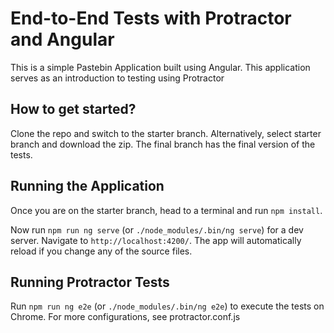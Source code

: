 # End-to-End Tests with Protractor and Angular

This is a simple Pastebin Application built using Angular. This application serves as an introduction to testing using Protractor

## How to get started?

Clone the repo and switch to the starter branch. Alternatively, select starter branch and download the zip. The final branch has the final version of the tests. 

## Running the Application
Once you are on the starter branch, head to a terminal and run `npm install`.

Now run `npm run ng serve` (or `./node_modules/.bin/ng serve`) for a dev server. Navigate to `http://localhost:4200/`. The app will automatically reload if you change any of the source files.

## Running Protractor Tests

Run `npm run ng e2e` (or `./node_modules/.bin/ng e2e`) to execute the tests on Chrome. For more configurations, see protractor.conf.js
